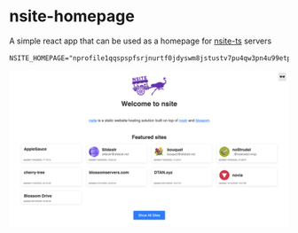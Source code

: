 # nsite-homepage

A simple react app that can be used as a homepage for [nsite-ts](https://github.com/hzrd149/nsite-ts) servers

```
NSITE_HOMEPAGE="nprofile1qqspspfsrjnurtf0jdyswm8jstustv7pu4qw3pn4u99etptvgzm4uvcpz9mhxue69uhkummnw3e82efwvdhk6qg5waehxw309aex2mrp0yhxgctdw4eju6t04mzfem"
```

![](./screenshots/screenshot.png)
